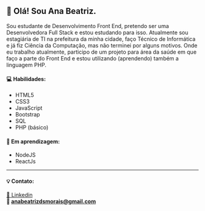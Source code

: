 <h2>👋 Olá! Sou Ana Beatriz.</h2>

<p>Sou estudante de Desenvolvimento Front End, pretendo ser uma Desenvolvedora Full Stack e estou estudando para isso. 
  Atualmente sou estagiária de TI na prefeitura da minha cidade, faço Técnico de Informática e 
  já fiz Ciência da Computação, mas não terminei por alguns motivos. 
  Onde eu trabalho atualmente, participo de um projeto para área da saúde em que faço a parte do Front End e estou utilizando (aprendendo) também a linguagem PHP. 
</p>

<h4>💻 Habilidades:</h4>
<ul>
  <li>HTML5</li>
  <li>CSS3</li>
  <li>JavaScript</li>
  <li>Bootstrap</li>
  <li>SQL</li>
  <li>PHP (básico)</li>
</ul>

<h4>📝 Em aprendizagem:</h4>
<ul>
  <li>NodeJS</li>
  <li>ReactJs</li>
</ul>

<hr>

<h4>💡 Contato:</h4>

<a href="https://www.linkedin.com/in/anabeatrizdsm/">🔗 Linkedin</a><br>
<strong>📧 anabeatrizdsmorais@gmail.com</strong>
